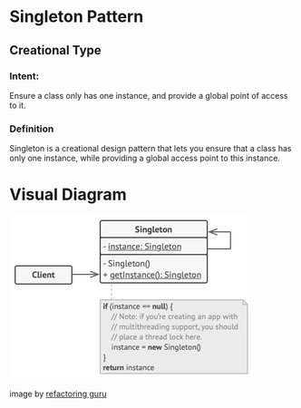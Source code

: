# Singleton Pattern

## Creational Type  

### Intent:
Ensure a class only has one instance, and provide a global point of access to it.

### Definition
Singleton is a creational design pattern that lets you ensure
that a class has only one instance, while providing a global
access point to this instance.


# Visual Diagram
![Visual Diagram Singleton Pattern](img/singleton.png)

image by [refactoring guru](https://refactoring.guru)
